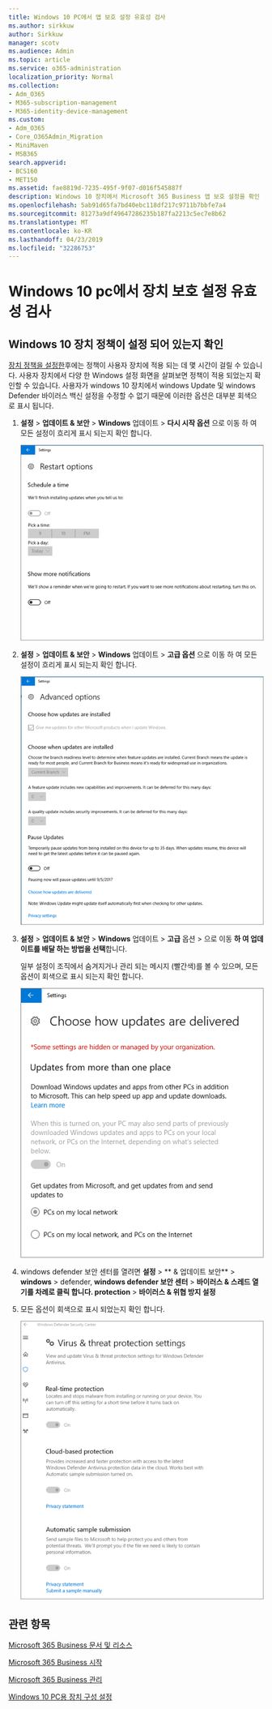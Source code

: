 ```yaml
---
title: Windows 10 PC에서 앱 보호 설정 유효성 검사
ms.author: sirkkuw
author: Sirkkuw
manager: scotv
ms.audience: Admin
ms.topic: article
ms.service: o365-administration
localization_priority: Normal
ms.collection:
- Adm_O365
- M365-subscription-management
- M365-identity-device-management
ms.custom:
- Adm_O365
- Core_O365Admin_Migration
- MiniMaven
- MSB365
search.appverid:
- BCS160
- MET150
ms.assetid: fae8819d-7235-495f-9f07-d016f545887f
description: Windows 10 장치에서 Microsoft 365 Business 앱 보호 설정을 확인 하는 방법을 알아봅니다.
ms.openlocfilehash: 5ab91d65fa7bd40ebc118df217c9711b7bbfe7a4
ms.sourcegitcommit: 81273a9df49647286235b187fa2213c5ec7e8b62
ms.translationtype: MT
ms.contentlocale: ko-KR
ms.lasthandoff: 04/23/2019
ms.locfileid: "32286753"
---
```

# <a name="validate-device-protection-settings-on-windows-10-pcs"></a>Windows 10 pc에서 장치 보호 설정 유효성 검사

## <a name="verify-that-windows-10-device-policies-are-set"></a>Windows 10 장치 정책이 설정 되어 있는지 확인

[장치 정책을 설정한](protection-settings-for-windows-10-pcs.md)후에는 정책이 사용자 장치에 적용 되는 데 몇 시간이 걸릴 수 있습니다. 사용자 장치에서 다양 한 Windows 설정 화면을 살펴보면 정책이 적용 되었는지 확인할 수 있습니다. 사용자가 windows 10 장치에서 windows Update 및 windows Defender 바이러스 백신 설정을 수정할 수 없기 때문에 이러한 옵션은 대부분 회색으로 표시 됩니다.
  
1. **설정** \> **업데이트 &amp; 보안** \> **Windows** 업데이트 \> **다시 시작 옵션** 으로 이동 하 여 모든 설정이 흐리게 표시 되는지 확인 합니다. 
    
    ![모든 다시 시작 옵션이 회색으로 표시 됩니다.](media/31308da9-18b0-47c5-bbf6-d5fa6747c376.png)
  
2. **설정** \> **업데이트 &amp; 보안** \> **Windows** 업데이트 \> **고급 옵션** 으로 이동 하 여 모든 설정이 흐리게 표시 되는지 확인 합니다. 
    
    ![Windows 고급 업데이트 옵션이 모두 회색으로 표시 됩니다.](media/049cf281-d503-4be9-898b-c0a3286c7fc2.png)
  
3. **설정** \> **업데이트 &amp; 보안** \> **Windows** 업데이트 \> **고급** 옵션 \> 으로 이동 **하 여 업데이트를 배달 하는 방법을 선택**합니다.
    
    일부 설정이 조직에서 숨겨지거나 관리 되는 메시지 (빨간색)를 볼 수 있으며, 모든 옵션이 회색으로 표시 되는지 확인 합니다.
    
    ![업데이트를 전달 하는 방법 선택 페이지 설정이 숨겨지거나 관리 됨에 따라 결정 됩니다.](media/6b3e37c5-da41-4afd-9983-b4f406216b59.png)
  
4. windows defender 보안 센터를 열려면 **설정** \> ** &amp; 업데이트 보안** \> **windows** \> defender, **windows defender 보안 센터** \> **바이러스 &amp; 스레드 열기를 차례로 클릭 합니다. protection** \> **바이러스 &amp; 위협 방지 설정** 
    
5. 모든 옵션이 회색으로 표시 되었는지 확인 합니다. 
    
    ![바이러스 및 위협 방지 설정이 회색으로 표시 됩니다.](media/9ca68d40-a5d9-49d7-92a4-c581688b5926.png)
  
## <a name="related-topics"></a>관련 항목

[Microsoft 365 Business 문서 및 리소스](https://go.microsoft.com/fwlink/p/?linkid=853701)
  
[Microsoft 365 Business 시작](microsoft-365-business-overview.md)
  
[Microsoft 365 Business 관리](manage.md)
  
[Windows 10 PC용 장치 구성 설정](protection-settings-for-windows-10-pcs.md)
  

